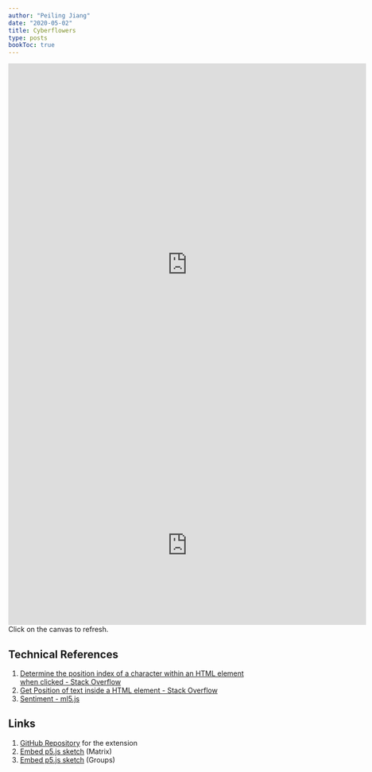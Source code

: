 ```yaml
---
author: "Peiling Jiang"
date: "2020-05-02"
title: Cyberflowers
type: posts
bookToc: true
---
```


<iframe style="width: 720px; height: 810px; overflow: hidden;" scrolling="no" frameborder="0" src="https://editor.p5js.org/peilingjiang/embed/b6SH4VwL1"></iframe>

<iframe style="width: 720px; height: 320px; overflow: hidden;" scrolling="no" frameborder="0" src="https://editor.p5js.org/peilingjiang/embed/-CYsUUWxC"></iframe>
<caption>Click on the canvas to refresh.</caption>

## Technical References

1. [Determine the position index of a character within an HTML element when clicked - Stack Overflow](https://stackoverflow.com/questions/8105824/determine-the-position-index-of-a-character-within-an-html-element-when-clicked)
2. [Get Position of text inside a HTML element - Stack Overflow](https://stackoverflow.com/questions/30061542/get-position-of-text-inside-a-html-element)
3. [Sentiment - ml5.js](https://learn.ml5js.org/docs/#/reference/sentiment)

## Links

1. [GitHub Repository](https://github.com/peilingjiang/cyberflowers) for the extension
2. [Embed p5.js sketch](https://editor.p5js.org/peilingjiang/present/b6SH4VwL1) (Matrix)
3. [Embed p5.js sketch](https://editor.p5js.org/peilingjiang/present/-CYsUUWxC) (Groups)

